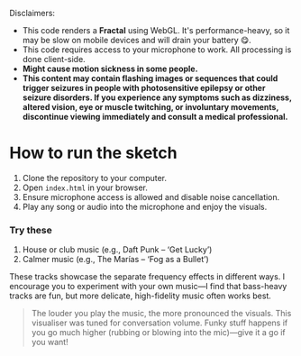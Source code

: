 Disclaimers:

- This code renders a **Fractal** using WebGL. It's performance-heavy, so it may be slow on mobile devices and will drain your battery 😋.
- This code requires access to your microphone to work. All processing is done client-side.
- **Might cause motion sickness in some people.**
- **This content may contain flashing images or sequences that could trigger seizures in people with photosensitive epilepsy or other seizure disorders. If you experience any symptoms such as dizziness, altered vision, eye or muscle twitching, or involuntary movements, discontinue viewing immediately and consult a medical professional.**

# How to run the sketch

1. Clone the repository to your computer.  
2. Open `index.html` in your browser.  
3. Ensure microphone access is allowed and disable noise cancellation.  
4. Play any song or audio into the microphone and enjoy the visuals.  

### Try these

1. House or club music (e.g., Daft Punk – ‘Get Lucky’)  
2. Calmer music (e.g., The Marías – ‘Fog as a Bullet’)  

These tracks showcase the separate frequency effects in different ways. I encourage you to experiment with your own music—I find that bass-heavy tracks are fun, but more delicate, high-fidelity music often works best.

> The louder you play the music, the more pronounced the visuals. This visualiser was tuned for conversation volume. Funky stuff happens if you go much higher (rubbing or blowing into the mic)—give it a go if you want!